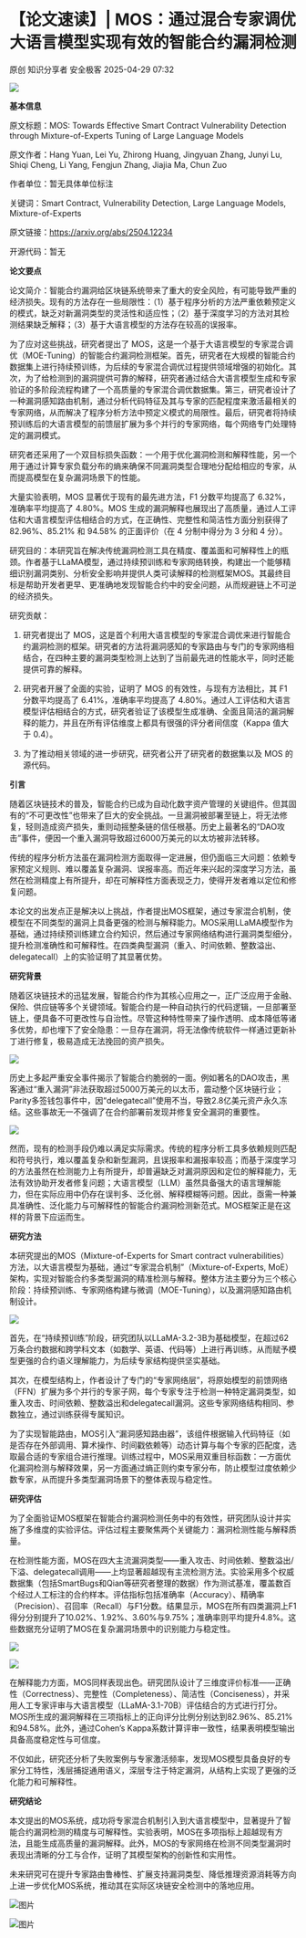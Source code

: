 #  【论文速读】| MOS：通过混合专家调优大语言模型实现有效的智能合约漏洞检测   
原创 知识分享者  安全极客   2025-04-29 07:32  
  
![](https://mmbiz.qpic.cn/mmbiz_jpg/vWuBpewLia8QmTLhv0jB8GS6Wtic69pG44V8Gib7ccD3FZolnOVkdOPafA3YULibw9S5AEkdO8sstRLGNFVDj7SgRg/640?wx_fmt=jpeg&from=appmsg "")  
  
**基本信息**  
  
  
原文标题：MOS: Towards Effective Smart Contract Vulnerability Detection through Mixture-of-Experts Tuning of Large Language Models  
  
原文作者：Hang Yuan, Lei Yu, Zhirong Huang, Jingyuan Zhang, Junyi Lu, Shiqi Cheng, Li Yang, Fengjun Zhang, Jiajia Ma, Chun Zuo  
  
作者单位：暂无具体单位标注  
  
关键词：Smart Contract, Vulnerability Detection, Large Language Models, Mixture-of-Experts  
  
原文链接：https://arxiv.org/abs/2504.12234  
  
开源代码：暂无  
  
  
**论文要点**  
  
  
论文简介：智能合约漏洞给区块链系统带来了重大的安全风险，有可能导致严重的经济损失。现有的方法存在一些局限性：（1）基于程序分析的方法严重依赖预定义的模式，缺乏对新漏洞类型的灵活性和适应性；（2）基于深度学习的方法对其检测结果缺乏解释；（3）基于大语言模型的方法存在较高的误报率。  
  
为了应对这些挑战，研究者提出了 MOS，这是一个基于大语言模型的专家混合调优（MOE-Tuning）的智能合约漏洞检测框架。首先，研究者在大规模的智能合约数据集上进行持续预训练，为后续的专家混合调优过程提供领域增强的初始化。其次，为了给检测到的漏洞提供可靠的解释，研究者通过结合大语言模型生成和专家验证的多阶段流程构建了一个高质量的专家混合调优数据集。第三，研究者设计了一种漏洞感知路由机制，通过分析代码特征及其与专家的匹配程度来激活最相关的专家网络，从而解决了程序分析方法中预定义模式的局限性。最后，研究者将持续预训练后的大语言模型的前馈层扩展为多个并行的专家网络，每个网络专门处理特定的漏洞模式。  
  
研究者还采用了一个双目标损失函数：一个用于优化漏洞检测和解释性能，另一个用于通过计算专家负载分布的熵来确保不同漏洞类型合理地分配给相应的专家，从而提高模型在复杂漏洞场景下的性能。  
  
大量实验表明，MOS 显著优于现有的最先进方法，F1 分数平均提高了 6.32%，准确率平均提高了 4.80%。MOS 生成的漏洞解释也展现出了高质量，通过人工评估和大语言模型评估相结合的方式，在正确性、完整性和简洁性方面分别获得了 82.96%、85.21% 和 94.58% 的正面评价（在 4 分制中得分为 3 分和 4 分）。  
  
研究目的：本研究旨在解决传统漏洞检测工具在精度、覆盖面和可解释性上的瓶颈。作者基于LLaMA模型，通过持续预训练和专家网络转换，构建出一个能够精细识别漏洞类别、分析安全影响并提供人类可读解释的检测框架MOS。其最终目标是帮助开发者更早、更准确地发现智能合约中的安全问题，从而规避链上不可逆的经济损失。  
  
研究贡献：  
  
1. 研究者提出了 MOS，这是首个利用大语言模型的专家混合调优来进行智能合约漏洞检测的框架。研究者的方法将漏洞感知的专家路由与专门的专家网络相结合，在四种主要的漏洞类型检测上达到了当前最先进的性能水平，同时还能提供可靠的解释。  
  
2. 研究者开展了全面的实验，证明了 MOS 的有效性，与现有方法相比，其 F1 分数平均提高了 6.41%，准确率平均提高了 4.80%。通过人工评估和大语言模型评估相结合的方式，研究者验证了该模型生成准确、全面且简洁的漏洞解释的能力，并且在所有评估维度上都具有很强的评分者间信度（Kappa 值大于 0.4）。  
  
3. 为了推动相关领域的进一步研究，研究者公开了研究者的数据集以及 MOS 的源代码。  
  
  
**引言**  
  
  
随着区块链技术的普及，智能合约已成为自动化数字资产管理的关键组件。但其固有的“不可更改性”也带来了巨大的安全挑战。一旦漏洞被部署至链上，将无法修复，轻则造成资产损失，重则动摇整条链的信任根基。历史上最著名的“DAO攻击”事件，便因一个重入漏洞导致超过6000万美元的以太坊被非法转移。  
  
传统的程序分析方法虽在漏洞检测方面取得一定进展，但仍面临三大问题：依赖专家预定义规则、难以覆盖复杂漏洞、误报率高。而近年来兴起的深度学习方法，虽然在检测精度上有所提升，却在可解释性方面表现乏力，使得开发者难以定位和修复问题。  
  
本论文的出发点正是解决以上挑战，作者提出MOS框架，通过专家混合机制，使模型在不同类型的漏洞上具备更强的检测与解释能力。MOS采用LLaMA模型作为基础，通过持续预训练建立合约知识，然后通过专家网络结构进行漏洞类型细分，提升检测准确性和可解释性。在四类典型漏洞（重入、时间依赖、整数溢出、delegatecall）上的实验证明了其显著优势。  
  
  
**研究背景**  
  
  
随着区块链技术的迅猛发展，智能合约作为其核心应用之一，正广泛应用于金融、保险、供应链等多个关键领域。智能合约是一种自动执行的代码逻辑，一旦部署至链上，便具备不可更改性与自治性。尽管这种特性带来了操作透明、成本降低等诸多优势，却也埋下了安全隐患：一旦存在漏洞，将无法像传统软件一样通过更新补丁进行修复，极易造成无法挽回的资产损失。  
  
![](https://mmbiz.qpic.cn/mmbiz_png/vWuBpewLia8SaKHJ2NJhmmgp4fHXLSLllT4ibJtJ8pRGYq2WHR2VWfwA3ryyicDr9jCMAKTdibQqWlUodEiatFuKUuQ/640?wx_fmt=png&from=appmsg "")  
  
历史上多起严重安全事件揭示了智能合约脆弱的一面。例如著名的DAO攻击，黑客通过“重入漏洞”非法获取超过5000万美元的以太币，震动整个区块链行业；Parity多签钱包事件中，因“delegatecall”使用不当，导致2.8亿美元资产永久冻结。这些事故无一不强调了在合约部署前发现并修复安全漏洞的重要性。  
  
![](https://mmbiz.qpic.cn/mmbiz_png/vWuBpewLia8SaKHJ2NJhmmgp4fHXLSLllMM9Kj8CTJwnZCtH3xgmy8znjKao2mDdfwAJGkGN7w2AW83OicmuibiawA/640?wx_fmt=png&from=appmsg "")  
  
然而，现有的检测手段仍难以满足实际需求。传统的程序分析工具多依赖规则匹配和符号执行，难以覆盖复杂和新型漏洞，且误报率和漏报率较高；而基于深度学习的方法虽然在检测能力上有所提升，却普遍缺乏对漏洞原因和定位的解释能力，无法有效协助开发者修复问题；大语言模型（LLM）虽然具备强大的语言理解能力，但在实际应用中仍存在误判多、泛化弱、解释模糊等问题。因此，亟需一种兼具准确性、泛化能力与可解释性的智能合约漏洞检测新范式。MOS框架正是在这样的背景下应运而生。  
  
  
**研究方法**  
  
  
本研究提出的MOS（Mixture-of-Experts for Smart contract vulnerabilities）方法，以大语言模型为基础，通过“专家混合机制”（Mixture-of-Experts, MoE）架构，实现对智能合约多类型漏洞的精准检测与解释。整体方法主要分为三个核心阶段：持续预训练、专家网络构建与微调（MOE-Tuning），以及漏洞感知路由机制设计。  
  
![](https://mmbiz.qpic.cn/mmbiz_png/vWuBpewLia8SaKHJ2NJhmmgp4fHXLSLllVn3ZibzbMDXjpLLV2PmTCVlnicf59wmL1hcVz2s3pB8rb9EoKTuzD3cA/640?wx_fmt=png&from=appmsg "")  
  
首先，在“持续预训练”阶段，研究团队以LLaMA-3.2-3B为基础模型，在超过62万条合约数据和跨学科文本（如数学、英语、代码等）上进行再训练，从而赋予模型更强的合约语义理解能力，为后续专家结构提供坚实基础。  
  
其次，在模型结构上，作者设计了专门的“专家网络层”，将原始模型的前馈网络（FFN）扩展为多个并行的专家子网，每个专家专注于检测一种特定漏洞类型，如重入攻击、时间依赖、整数溢出和delegatecall漏洞。这些专家网络结构相同、参数独立，通过训练获得专属知识。  
  
为了实现智能路由，MOS引入“漏洞感知路由器”，该组件根据输入代码特征（如是否存在外部调用、算术操作、时间戳依赖等）动态计算与每个专家的匹配度，选取最合适的专家组合进行推理。训练过程中，MOS采用双重目标函数：一方面优化漏洞检测与解释效果，另一方面通过熵正则约束专家分布，防止模型过度依赖少数专家，从而提升多类型漏洞场景下的整体表现与稳定性。  
  
  
**研究评估**  
  
  
为了全面验证MOS框架在智能合约漏洞检测任务中的有效性，研究团队设计并实施了多维度的实验评估。评估过程主要聚焦两个关键能力：漏洞检测性能与解释质量。  
  
在检测性能方面，MOS在四大主流漏洞类型——重入攻击、时间依赖、整数溢出/下溢、delegatecall调用——上均显著超越现有主流检测方法。实验采用多个权威数据集（包括SmartBugs和Qian等研究者整理的数据）作为测试基准，覆盖数百个经过人工标注的合约样本。评估指标包括准确率（Accuracy）、精确率（Precision）、召回率（Recall）与F1分数。结果显示，MOS在所有四类漏洞上F1得分分别提升了10.02%、1.92%、3.60%与9.75%；准确率则平均提升4.8%。这些数据充分证明了MOS在复杂漏洞场景中的识别能力与稳定性。  
  
![](https://mmbiz.qpic.cn/mmbiz_png/vWuBpewLia8SaKHJ2NJhmmgp4fHXLSLllaSL9zPwSmmNk8J341JbjL6DHwibQCFcTq7OArjSeQtC1jsmS7ibfTDYw/640?wx_fmt=png&from=appmsg "")  
  
![](https://mmbiz.qpic.cn/mmbiz_png/vWuBpewLia8SaKHJ2NJhmmgp4fHXLSLllOoZaPWu7Ts3B3xdCE5582svM5ESqSPdvfHW65C0I3hhjKawcwZKmfQ/640?wx_fmt=png&from=appmsg "")  
  
在解释能力方面，MOS同样表现出色。研究团队设计了三维度评价标准——正确性（Correctness）、完整性（Completeness）、简洁性（Conciseness），并采用人工专家评审与大语言模型（LLaMA-3.1-70B）评估结合的方式进行打分。MOS所生成的漏洞解释在三项指标上的正向评分比例分别达到82.96%、85.21%和94.58%。此外，通过Cohen’s Kappa系数计算评审一致性，结果表明模型输出具备高度稳定性与可信度。  
  
不仅如此，研究还分析了失败案例与专家激活频率，发现MOS模型具备良好的专家分工特性，浅层捕捉通用语义，深层专注于特定漏洞，从结构上实现了更强的泛化能力和可解释性。  
  
  
**研究结论**  
  
  
本文提出的MOS系统，成功将专家混合机制引入到大语言模型中，显著提升了智能合约漏洞检测的精度与可解释性。实验表明，MOS在多项指标上超越现有方法，且能生成高质量的漏洞解释。此外，MOS的专家网络在检测不同类型漏洞时表现出清晰的分工与合作，证明了其模型架构的创新性和实用性。  
  
未来研究可在提升专家路由鲁棒性、扩展支持漏洞类型、降低推理资源消耗等方向上进一步优化MOS系统，推动其在实际区块链安全检测中的落地应用。  
  
[](https://mp.weixin.qq.com/s?__biz=MzkzNDUxOTk2Mw==&mid=2247495405&idx=1&sn=67249648d5c312b5c178b23b077d28f3&scene=21#wechat_redirect)  
  
![图片](https://mmbiz.qpic.cn/mmbiz_png/vWuBpewLia8R7Rm0KL55HCcIiasO8JJ7IibXzYxx3losWVb2eddxdClACzWxWtQLwl0wkAl1ZLibcESVWvx5dCeibtQ/640?wx_fmt=png&from=appmsg&wxfrom=5&wx_lazy=1&wx_co=1&tp=webp "")  
  
  
[](http://mp.weixin.qq.com/s?__biz=MzkzNDUxOTk2Mw==&mid=2247493750&idx=1&sn=27bd578179e5abbdc8907b669519bb8f&chksm=c2b95d82f5ced4945cf8844013563398cb3a885ea96a2ee2b60bfcc26d77ebffe78a35285646&scene=21#wechat_redirect)  
  
[](http://mp.weixin.qq.com/s?__biz=MzkzNDUxOTk2Mw==&mid=2247493759&idx=1&sn=0aed37ae210bde25a6b16a745301b71d&chksm=c2b95d8bf5ced49d12eb8cc6192c4e091bf11b6ffe99d4025467ea98b9d04cad89ba0ea91710&scene=21#wechat_redirect)  
  
[](http://mp.weixin.qq.com/s?__biz=MzkzNDUxOTk2Mw==&mid=2247493770&idx=1&sn=2c6d24403cda8f0ef45cadb10e1bfebd&chksm=c2b95d7ef5ced4686e39951e21153c81f0a1e57cabf0937e0d996e6621385745d3ee30d98c11&scene=21#wechat_redirect)  
  
![图片](https://mmbiz.qpic.cn/mmbiz_jpg/vWuBpewLia8Q8ZzB8H1iavVTGLzQKrmiaV9ZINGu1cbRLSnUrgib5SPL2ibfOu7IicnWewfFoticsJsNECqJXia5mV8tWw/640?wx_fmt=other&from=appmsg&wxfrom=5&wx_lazy=1&wx_co=1&retryload=1&tp=webp "")  
  
